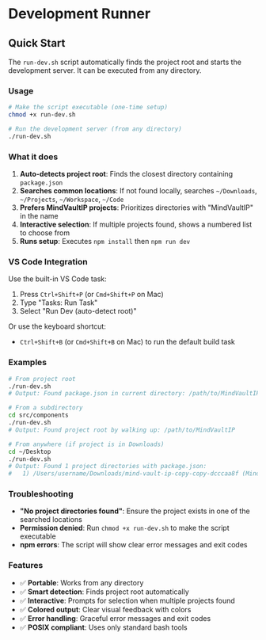 # Development Runner

## Quick Start

The `run-dev.sh` script automatically finds the project root and starts the development server. It can be executed from any directory.

### Usage

```bash
# Make the script executable (one-time setup)
chmod +x run-dev.sh

# Run the development server (from any directory)
./run-dev.sh
```

### What it does

1. **Auto-detects project root**: Finds the closest directory containing `package.json`
2. **Searches common locations**: If not found locally, searches `~/Downloads`, `~/Projects`, `~/Workspace`, `~/Code`
3. **Prefers MindVaultIP projects**: Prioritizes directories with "MindVaultIP" in the name
4. **Interactive selection**: If multiple projects found, shows a numbered list to choose from
5. **Runs setup**: Executes `npm install` then `npm run dev`

### VS Code Integration

Use the built-in VS Code task:

1. Press `Ctrl+Shift+P` (or `Cmd+Shift+P` on Mac)
2. Type "Tasks: Run Task"
3. Select "Run Dev (auto-detect root)"

Or use the keyboard shortcut:
- `Ctrl+Shift+B` (or `Cmd+Shift+B` on Mac) to run the default build task

### Examples

```bash
# From project root
./run-dev.sh
# Output: Found package.json in current directory: /path/to/MindVaultIP

# From a subdirectory
cd src/components
./run-dev.sh
# Output: Found project root by walking up: /path/to/MindVaultIP

# From anywhere (if project is in Downloads)
cd ~/Desktop
./run-dev.sh
# Output: Found 1 project directories with package.json:
#   1) /Users/username/Downloads/mind-vault-ip-copy-copy-dcccaa8f (MindVaultIP project)
```

### Troubleshooting

- **"No project directories found"**: Ensure the project exists in one of the searched locations
- **Permission denied**: Run `chmod +x run-dev.sh` to make the script executable
- **npm errors**: The script will show clear error messages and exit codes

### Features

- ✅ **Portable**: Works from any directory
- ✅ **Smart detection**: Finds project root automatically
- ✅ **Interactive**: Prompts for selection when multiple projects found
- ✅ **Colored output**: Clear visual feedback with colors
- ✅ **Error handling**: Graceful error messages and exit codes
- ✅ **POSIX compliant**: Uses only standard bash tools
